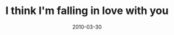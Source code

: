 ---
layout: base.njk
title : 'I think I&#39;m falling in love with you' 
view_title : 'I wonder if you daydream about me' 
year : '2010' 
date : '2010-03-30' 
img_file : '/drawing/iwonderifyoudaydreamaboutme.png' 
html_file : 'iwonderifyoudaydreamaboutme' 
next_html : 'imgladyouarealive.html' 
year_order : '41' 
permalink : "title/{{html_file}}.html"
---